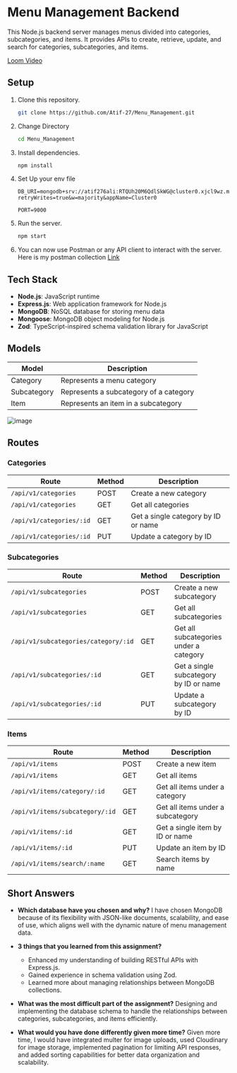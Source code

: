 # Menu Management Backend

This Node.js backend server manages menus divided into categories, subcategories, and items. It provides APIs to create, retrieve, update, and search for categories, subcategories, and items.

[Loom Video](https://www.loom.com/share/d5268c8f9e774de9bd2cc397cc38fcaf)

## Setup

1. Clone this repository.

   ```bash
   git clone https://github.com/Atif-27/Menu_Management.git
   ```

2. Change Directory

   ```bash
   cd Menu_Management
   ```

3. Install dependencies.

   ```bash
   npm install
   ```

4. Set Up your env file

   ```env
   DB_URI=mongodb+srv://atif276ali:RTQUh20M6QdlSkWG@cluster0.xjcl9wz.mongodb.net/menu?retryWrites=true&w=majority&appName=Cluster0

   PORT=9000
   ```

5. Run the server.

   ```bash
   npm start
   ```

6. You can now use Postman or any API client to interact with the server. Here is my postman collection [Link](https://app.getpostman.com/join-team?invite_code=243ce1bcf4a198f655bad4324874a90f&target_code=80fd480c58fa876f93f95f64a3d21231)

## Tech Stack

- **Node.js**: JavaScript runtime
- **Express.js**: Web application framework for Node.js
- **MongoDB**: NoSQL database for storing menu data
- **Mongoose**: MongoDB object modeling for Node.js
- **Zod**: TypeScript-inspired schema validation library for JavaScript

## Models

| Model       | Description                            |
| ----------- | -------------------------------------- |
| Category    | Represents a menu category             |
| Subcategory | Represents a subcategory of a category |
| Item        | Represents an item in a subcategory    |

![image](https://github.com/Atif-27/Menu_Management/assets/116288316/4bd844be-4a32-438b-a2ae-4c0a984004d3)

## Routes

### Categories

| Route                    | Method | Description                         |
| ------------------------ | ------ | ----------------------------------- |
| `/api/v1/categories`     | POST   | Create a new category               |
| `/api/v1/categories`     | GET    | Get all categories                  |
| `/api/v1/categories/:id` | GET    | Get a single category by ID or name |
| `/api/v1/categories/:id` | PUT    | Update a category by ID             |

### Subcategories

| Route                                | Method | Description                            |
| ------------------------------------ | ------ | -------------------------------------- |
| `/api/v1/subcategories`              | POST   | Create a new subcategory               |
| `/api/v1/subcategories`              | GET    | Get all subcategories                  |
| `/api/v1/subcategories/category/:id` | GET    | Get all subcategories under a category |
| `/api/v1/subcategories/:id`          | GET    | Get a single subcategory by ID or name |
| `/api/v1/subcategories/:id`          | PUT    | Update a subcategory by ID             |

### Items

| Route                           | Method | Description                       |
| ------------------------------- | ------ | --------------------------------- |
| `/api/v1/items`                 | POST   | Create a new item                 |
| `/api/v1/items`                 | GET    | Get all items                     |
| `/api/v1/items/category/:id`    | GET    | Get all items under a category    |
| `/api/v1/items/subcategory/:id` | GET    | Get all items under a subcategory |
| `/api/v1/items/:id`             | GET    | Get a single item by ID or name   |
| `/api/v1/items/:id`             | PUT    | Update an item by ID              |
| `/api/v1/items/search/:name`    | GET    | Search items by name              |

## Short Answers

- **Which database have you chosen and why?**
  I have chosen MongoDB because of its flexibility with JSON-like documents, scalability, and ease of use, which aligns well with the dynamic nature of menu management data.

- **3 things that you learned from this assignment?**

  - Enhanced my understanding of building RESTful APIs with Express.js.
  - Gained experience in schema validation using Zod.
  - Learned more about managing relationships between MongoDB collections.

- **What was the most difficult part of the assignment?**
  Designing and implementing the database schema to handle the relationships between categories, subcategories, and items efficiently.

- **What would you have done differently given more time?**
  Given more time, I would have integrated multer for image uploads, used Cloudinary for image storage, implemented pagination for limiting API responses, and added sorting capabilities for better data organization and scalability.
